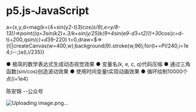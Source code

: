 # p5.js-JavaScript

a=(x,y,d=mag(k=(4+sin(y*2-t)*3)*cos(x/9),e=y/8-13))=>point((q=3*sin(k*2)+.3/k+sin(y/25)*k*(9+4*sin(e*9-d*3+t*2)))+30*cos(c=d-t)+200,q*sin(c)+d*39-220)
t=0,draw=$=>{t||createCanvas(w=400,w);background(9).stroke(w,96);for(t+=Pl/240,i=1e4;i--;)a(i,i/235)}

● 极简的数学表达式生成动态视觉效果
● 变量名(k, e, c, q)代码压缩
● 通过三角函数(sin/cos)创造波动效果
● 使用时间变量t实现动画效果
● 循环绘制10000个点(i=1e4)

陈安锦 --公众号

![Uploading image.png…]()


